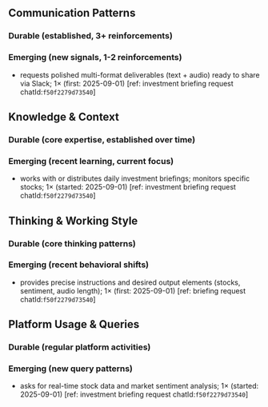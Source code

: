 ## Communication Patterns
### Durable (established, 3+ reinforcements)

### Emerging (new signals, 1-2 reinforcements)
- requests polished multi-format deliverables (text + audio) ready to share via Slack; 1× (first: 2025-09-01) [ref: investment briefing request chatId:`f50f2279d73540`]

## Knowledge & Context
### Durable (core expertise, established over time)

### Emerging (recent learning, current focus)
- works with or distributes daily investment briefings; monitors specific stocks; 1× (started: 2025-09-01) [ref: investment briefing request chatId:`f50f2279d73540`]

## Thinking & Working Style
### Durable (core thinking patterns)

### Emerging (recent behavioral shifts)
- provides precise instructions and desired output elements (stocks, sentiment, audio length); 1× (first: 2025-09-01) [ref: briefing request chatId:`f50f2279d73540`]

## Platform Usage & Queries
### Durable (regular platform activities)

### Emerging (new query patterns)
- asks for real-time stock data and market sentiment analysis; 1× (started: 2025-09-01) [ref: investment briefing request chatId:`f50f2279d73540`]